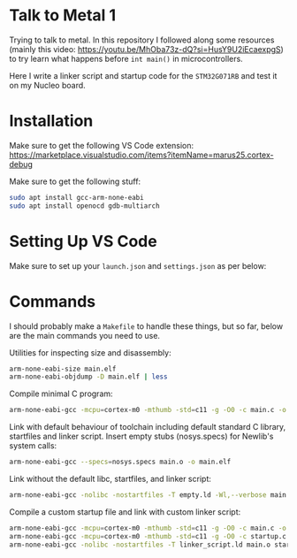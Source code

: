 # Talk to Metal 1
Trying to talk to metal. In this repository I followed along some resources (mainly this video: https://youtu.be/MhOba73z-dQ?si=HusY9U2iEcaexpgS) to try learn what happens before `int main()` in microcontrollers.

Here I write a linker script and startup code for the `STM32G071RB` and test it on my Nucleo board.

# Installation
Make sure to get the following VS Code extension: https://marketplace.visualstudio.com/items?itemName=marus25.cortex-debug

Make sure to get the following stuff:

```sh
sudo apt install gcc-arm-none-eabi
sudo apt install openocd gdb-multiarch
```

# Setting Up VS Code
Make sure to set up your `launch.json` and `settings.json` as per below:


# Commands
I should probably make a `Makefile` to handle these things, but so far, below are the main commands you need to use.

Utilities for inspecting size and disassembly:
```sh
arm-none-eabi-size main.elf
arm-none-eabi-objdump -D main.elf | less
```

Compile minimal C program:
```sh
arm-none-eabi-gcc -mcpu=cortex-m0 -mthumb -std=c11 -g -O0 -c main.c -o main.o
```

Link with default behaviour of toolchain including default standard C library, startfiles and linker script. Insert empty stubs (nosys.specs) for Newlib's system calls:
```sh
arm-none-eabi-gcc --specs=nosys.specs main.o -o main.elf
```

Link without the default libc, startfiles, and linker script:
```sh
arm-none-eabi-gcc -nolibc -nostartfiles -T empty.ld -Wl,--verbose main.o -o main.elf
```

Compile a custom startup file and link with custom linker script:
```sh
arm-none-eabi-gcc -mcpu=cortex-m0 -mthumb -std=c11 -g -O0 -c main.c -o main.o
arm-none-eabi-gcc -mcpu=cortex-m0 -mthumb -std=c11 -g -O0 -c startup.c -o startup.o
arm-none-eabi-gcc -nolibc -nostartfiles -T linker_script.ld main.o startup.o -o main.elf
```